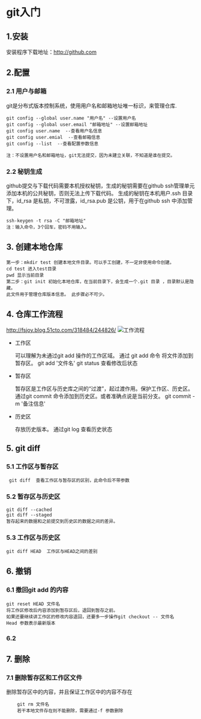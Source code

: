 # git入门
## 1.安装
安装程序下载地址：http://github.com
## 2.配置
### 2.1 用户与邮箱

git是分布式版本控制系统，使用用户名和邮箱地址唯一标识，来管理仓库.
````
git config --global user.name "用户名" --设置用户名
git config --global user.email "邮箱地址" --设置邮箱地址
git config user.name  --查看用户名信息
git config user.emial  --查看邮箱信息
git config --list  --查看配置参数信息

注：不设置用户名和邮箱地址，git无法提交，因为未建立关联，不知道是谁在提交。
````
### 2.2 秘钥生成
github提交与下载代码需要本机授权秘钥，生成的秘钥需要在github ssh管理单元添加本机的公共秘钥，否则无法上传下载代码。
生成的秘钥在本机用户.ssh 目录下，id_rsa 是私钥，不可泄露，id_rsa.pub  是公钥，用于在github ssh 中添加管理。
````
ssh-keygen -t rsa -C "邮箱地址"
注：输入命令，3个回车，密码不用输入。
````
## 3. 创建本地仓库
````
第一步：mkdir test 创建本地文件目录。可以手工创建，不一定非使用命令创建。
cd test 进入test目录
pwd 显示当前目录
第二步：git init 初始化本地仓库，在当前目录下，会生成一个.git 目录 ，目录默认是隐藏。
此文件用于管理仓库版本信息。 此步骤必不可少。
````
## 4. 仓库工作流程
http://fsjoy.blog.51cto.com/318484/244826/
![工作流程](http://img1.51cto.com/attachment/200912/200912171261023712254.png)

- 工作区

    可以理解为未通过git add 操作的工作区域。
    通过 git add 命令 将文件添加到暂存区。
    git add '文件名'
    git status 查看修改后状态

- 暂存区

    暂存区是工作区与历史库之间的“过渡”，起过渡作用。保护工作区、历史区。
    通过git commit 命令添加到历史区。或者准确点说是当前分支。
    git commit -m '备注信息'

- 历史区

    存放历史版本。
    通过git log 查看历史状态

## 5. git diff
### 5.1 工作区与暂存区
````
 git diff  查看工作区与暂存区的区别，此命令后不带参数
````
### 5.2 暂存区与历史区
````
git diff --cached
git diff --staged
暂存起来的数据和之前提交到历史区的数据之间的差异。
````
### 5.3 工作区与历史区
````
git diff HEAD  工作区与HEAD之间的差别
````

## 6. 撤销
### 6.1 撤回git add 的内容
````
git reset HEAD 文件名
将工作区修改后内容添加到暂存区后，退回到暂存之前。
如果还要继续讲工作区的修改内容退回，还要多一步操作git checkout -- 文件名
Head 参数表示最新版本
````
### 6.2

## 7. 删除
### 7.1  删除暂存区和工作区文件
删除暂存区中的内容，并且保证工作区中的内容不存在
````
    git rm 文件名
    若干本地文件存在则不能删除，需要通过-f 参数删除
````
